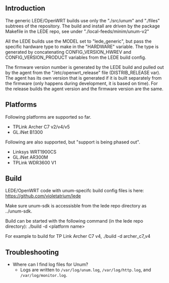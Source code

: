## Introduction

The generic LEDE/OpenWRT builds use only the "./src/unum" and "./files"
subtrees of the repository. The build and install are driven by the package
Makefile in the LEDE repo, see under "./local-feeds/minim/unum-v2"

All the LEDE builds use the MODEL set to "lede_generic", but pass the 
specific hardware type to make in the "HARDWARE" variable. The type is 
generated by concatenating CONFIG_VERSION_HWREV and CONFIG_VERSION_PRODUCT
variables from the LEDE build config.

The firmware version number is generated by the LEDE build and pulled out
by the agent from the "/etc/openwrt_release" file (DISTRIB_RELEASE var).
The agent has its own version that is generated if it is built separately
from the firmware (only happens during development, it is based on time).
For the release builds the agent version and the firmware version are the
same.

## Platforms

Following platforms are supported so far.
 - TPLink Archer C7 v2/v4/v5
 - GL.iNet B1300

Following are also supported, but "support is being phased out".
 - Linksys WRT1900CS
 - GL.iNet AR300M
 - TPLink WDR3600 V1

## Build

 LEDE/OpenWRT code with unum-specifc build config files is here:
 https://github.com/violetatrium/lede

 Make sure unum-sdk is accessisble from the lede repo directory as ../unum-sdk.

 Build can be started with the following command (in the lede repo directory):
 ./build -d &lt;platform name&gt;
 
 For example to build for TP Link Archer C7 v4,
 ./build -d archer_c7_v4


## Troubleshooting

* Where can I find log files for Unum?
  * Logs are written to `/var/log/unum.log`, `/var/log/http.log`, and 
    `/var/log/monitor.log`.

